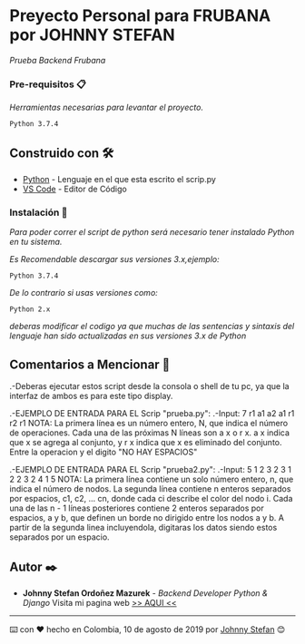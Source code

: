 # Preyecto Personal para FRUBANA por JOHNNY STEFAN

_Prueba Backend Frubana_

### Pre-requisitos 📋

_Herramientas necesarias para levantar el proyecto._

```
Python 3.7.4
```

## Construido con 🛠️

* [Python](https://www.python.org/downloads/) - Lenguaje en el que esta escrito el scrip.py
* [VS Code](https://code.visualstudio.com/) - Editor de Código

### Instalación 🔧

_Para poder correr el script de python será necesario tener instalado Python en tu sistema._

_Es Recomendable descargar sus versiones 3.x,ejemplo:_

```
Python 3.7.4
```

_De lo contrario si usas versiones como:_

```
Python 2.x
```

_deberas modificar el codigo ya que muchas de las sentencias y sintaxis del lenguaje han sido actualizadas en sus versiones 3.x de Python_

## Comentarios a Mencionar 📌

.-Deberas ejecutar estos script desde la consola o shell de tu pc, ya que la interfaz de ambos es para este tipo display.

.-EJEMPLO DE ENTRADA PARA EL Scrip "prueba.py":
  .-Input:
    7
    r1
    a1
    a2
    a1
    r1
    r2
    r1
    NOTA: La primera línea es un número entero, N, que indica el número de operaciones.
          Cada una de las próximas N líneas son a x o r x. a x indica que x se agrega al
          conjunto, y r x indica que x es eliminado del conjunto. Entre la operacion y el
          digito "NO HAY ESPACIOS"
          
 .-EJEMPLO DE ENTRADA PARA EL Scrip "prueba2.py":
  .-Input:
    5
    1 2 3 2 3
    1 2
    2 3
    2 4
    1 5
    NOTA: La primera línea contiene un solo número entero, n, que indica el número de
          nodos.
          La segunda línea contiene n enteros separados por espacios, c1, c2, ... cn, donde
          cada ci describe el color del nodo i.
          Cada una de las n - 1 líneas posteriores contiene 2 enteros separados por
          espacios, a y b, que definen un borde no dirigido entre los nodos a y b.
          A partir de la segunda linea incluyendola, digitaras los datos siendo estos 
          separados por un espacio. 

## Autor ✒️

* **Johnny Stefan Ordoñez Mazurek** - *Backend Developer Python & Django* 
Visita mi pagina web [>> AQUI <<](http://johnnydev.pythonanywhere.com/)

---
⌨️ con ❤️ hecho en Colombia, 10 de agosto de 2019 por [Johnny Stefan](https://github.com/johnnystefan) 😊
